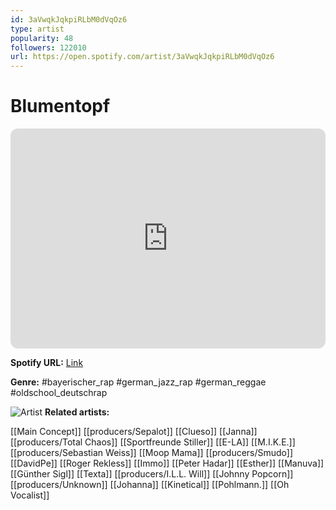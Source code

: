 ```yaml
---
id: 3aVwqkJqkpiRLbM0dVqOz6
type: artist
popularity: 48
followers: 122010
url: https://open.spotify.com/artist/3aVwqkJqkpiRLbM0dVqOz6
---
```

# Blumentopf

<iframe style="border-radius:12px" src="https://open.spotify.com/embed/artist/3aVwqkJqkpiRLbM0dVqOz6" width="100%" height="352" frameBorder="0" allowfullscreen="" allow="autoplay; clipboard-write; encrypted-media; fullscreen; picture-in-picture" loading="lazy"></iframe>

**Spotify URL:** [Link](https://open.spotify.com/artist/3aVwqkJqkpiRLbM0dVqOz6)

**Genre:**  #bayerischer_rap #german_jazz_rap #german_reggae #oldschool_deutschrap

![Artist](https://i.scdn.co/image/4472bb8543b1f68aaf5876f9b6bc8f7fe75bec14)
**Related artists:**

[[Main Concept]]
[[producers/Sepalot]]
[[Clueso]]
[[Janna]]
[[producers/Total Chaos]]
[[Sportfreunde Stiller]]
[[E-LA]]
[[M.I.K.E.]]
[[producers/Sebastian Weiss]]
[[Moop Mama]]
[[producers/Smudo]]
[[DavidPe]]
[[Roger Rekless]]
[[Immo]]
[[Peter Hadar]]
[[Esther]]
[[Manuva]]
[[Günther Sigl]]
[[Texta]]
[[producers/I.L.L. Will]]
[[Johnny Popcorn]]
[[producers/Unknown]]
[[Johanna]]
[[Kinetical]]
[[Pohlmann.]]
[[Oh Vocalist]]
